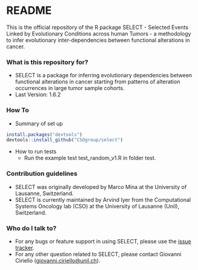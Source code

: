 # README #

This is the official repository of the R package SELECT - Selected Events Linked by Evolutionary Conditions across human Tumors - a methodology to infer evolutionary inter-dependencies between functional alterations in cancer.

### What is this repository for? ###

* SELECT is a package for inferring evolutionary dependencies between functional alterations in cancer starting from patterns of alteration occurrences in large tumor sample cohorts.
* Last Version: 1.6.2

### How To ###

* Summary of set up

``` r
install.packages("devtools")
devtools::install_github("CSOgroup/select")
```

* How to run tests
	- Run the example test test_random_v1.R in folder test.

### Contribution guidelines ###

- SELECT was originally developed by Marco Mina at the University of Lausanne, Switzerland.
- SELECT is currently maintained by Arvind Iyer from the Computational Systems Oncology lab (CSO) at the University of Lausanne (Unil), Switzerland.

### Who do I talk to? ###

* For any bugs or feature support in using SELECT, please use the [issue tracker][issue-tracker].
* For any other question related to SELECT, please contact Giovanni Ciriello (giovanni.ciriello@unil.ch).


[issue-tracker]: https://github.com/CSOgroup/select/issues
